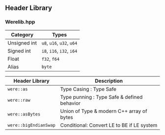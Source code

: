 ## Header Library 
### Werelib.hpp

| Category     | Types                       |
|--------------|-----------------------------|
| Unsigned int | `u8`, `u16`, `u32`, `u64`   |
| Signed int   | `i8`, `i16`, `i32`, `i64`   |
| Float        | `f32`, `f64`                |
| Alias        | `byte`                      |

| Header Library  			| Description                                 | 
|-----------------------|---------------------------------------------|
| `were::as`      			| Type Casing : Type Safe                     |
| `were::raw`   			  | Type punning : Type Safe & defined behavior |
| `were::asBytes` 			| Union of Type & modern C++ array of bytes   |
| `were::bigEndianSwap` | Conditional: Convert LE to BE if LE system  |